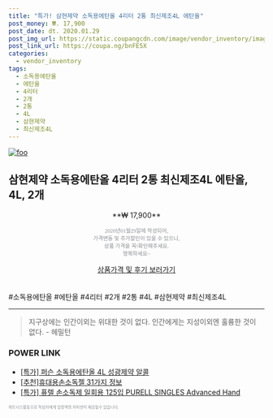 ```yaml
--- 
title: "특가! 삼현제약 소독용에탄올 4리터 2통 최신제조4L 에탄올" 
post_money: ₩. 17,900 
post_date: dt. 2020.01.29 
post_img_url: https://static.coupangcdn.com/image/vendor_inventory/images/2018/04/26/10/1/5d4c28a0-aec9-48b3-b0b2-722707a9579e.jpg 
post_link_url: https://coupa.ng/bnFE5X 
categories: 
  - vendor_inventory 
tags: 
  - 소독용에탄올 
  - 에탄올 
  - 4리터 
  - 2개 
  - 2통 
  - 4L 
  - 삼현제약 
  - 최신제조4L 
--- 
```

[![foo](https://static.coupangcdn.com/image/vendor_inventory/images/2018/04/26/10/1/5d4c28a0-aec9-48b3-b0b2-722707a9579e.jpg)](https://coupa.ng/bnFE5X) 

## 삼현제약 소독용에탄올 4리터 2통 최신제조4L 에탄올, 4L, 2개 
<p style="text-align: center;">**₩ 17,900**</p> 
<p style="text-align: center;"><span style="color: #898c8f; font-family: Georgia,Times,serif; font-size: 0.75em;">2020년01월29일에 작성되어, <br>가격변동 및 추가할인이 있을 수 있으니,<br> 상품 가격을 꼭!확인해주세요.<br>행복하세요~</span> 
</p>	 
<div markdown="0" style="text-align: center;"><a href="https://coupa.ng/bnFE5X" class="btn btn--success">상품가격 및 후기 보러가기</a></div> 
<br><br> 
  #소독용에탄올 #에탄올 #4리터 #2개 #2통 #4L #삼현제약 #최신제조4L 
<hr> 

> 지구상에는 인간이외는 위대한 것이 없다. 인간에게는 지성이외엔 훌륭한 것이 없다. - 헤밀턴 


### POWER LINK

* <a href="https://blog.naver.com/santokki14/221790591966" target="_blank">[특가] 퍼슨 소독용에탄올 4L 성광제약 알콜</a>
* <a href="https://blog.naver.com/fasyy4321/221787266552" target="_blank">[추천]휴대용손소독젤 31가지 정보</a>
* <a href="https://blog.naver.com/santokki14/221788648974" target="_blank">[특가] 퓨렐 손소독제 일회용 125입 PURELL SINGLES Advanced Hand</a>

<span style="color: #898c8f; font-family: Georgia,Times,serif; font-size: 0.55em;">파트너스활동으로 작성자에게 일정액의 커미션이 제공될수 있습니다.</span> 
